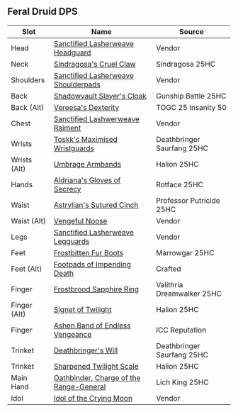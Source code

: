 ## Feral Druid DPS
|  Slot           | Name                                                                                   | Source                     |
|-----------------|----------------------------------------------------------------------------------------|----------------------------|
| Head            | [Sanctified Lasherweave Headguard](https://wotlk.evowow.com/?item=51296)               | Vendor                     |
| Neck            | [Sindragosa's Cruel Claw](https://wotlk.evowow.com/?item=50633)                        | Sindragosa 25HC            |
| Shoulders       | [Sanctified Lasherweave Shoulderpads](https://wotlk.evowow.com/?item=51299)            | Vendor                     |
| Back            | [Shadowvault Slayer's Cloak](https://wotlk.evowow.com/?item=50653)                     | Gunship Battle 25HC        |
| Back (Alt)      | [Vereesa's Dexterity](https://wotlk.evowow.com/?item=47545)                            | TOGC 25 Insanity 50        |
| Chest           | [Sanctified Lashwerweave Raiment](https://wotlk.evowow.com/?item=51298)                | Vendor                     |
| Wrists          | [Toskk's Maximised Wristguards](https://wotlk.evowow.com/?item=50670)                  | Deathbringer Saurfang 25HC |
| Wrists (Alt)    | [Umbrage Armbands](https://wotlk.evowow.com/?item=54580)                               | Halion 25HC                |
| Hands           | [Aldriana's Gloves of Secrecy](https://wotlk.evowow.com/?item=50675)                   | Rotface 25HC               |
| Waist           | [Astrylian's Sutured Cinch](https://wotlk.evowow.com/?item=50707)                      | Professor Putricide 25HC   |
| Waist (Alt)     | [Vengeful Noose](https://wotlk.evowow.com/?item=50995)                                 | Vendor                     |
| Legs            | [Sanctified Lasherweave Legguards](https://wotlk.evowow.com/?item=51297)               | Vendor                     |
| Feet            | [Frostbitten Fur Boots](https://wotlk.evowow.com/?item=50607)                          | Marrowgar 25HC             |
| Feet (Alt)      | [Footpads of Impending Death](https://wotlk.evowow.com/?item=49895)                    | Crafted                    |
| Finger          | [Frostbrood Sapphire Ring](https://wotlk.evowow.com/?item=50618)                       | Valithria Dreamwalker 25HC |
| Finger (Alt)    | [Signet of Twilight](https://wotlk.evowow.com/?item=54576)                             | Halion 25HC                |
| Finger          | [Ashen Band of Endless Vengeance](https://wotlk.evowow.com/?item=50402)                | ICC Reputation             |
| Trinket         | [Deathbringer's Will](https://wotlk.evowow.com/?item=50363)                            | Deathbringer Saurfang 25HC |
| Trinket         | [Sharpened Twilight Scale](https://wotlk.evowow.com/?item=54590)                       | Halion 25HC                |
| Main Hand       | [Oathbinder, Charge of the Range-General](https://wotlk.evowow.com/?item=50735)        | Lich King 25HC             |
| Idol            | [Idol of the Crying Moon](https://wotlk.evowow.com/?item=50456)                        | Vendor                     |
